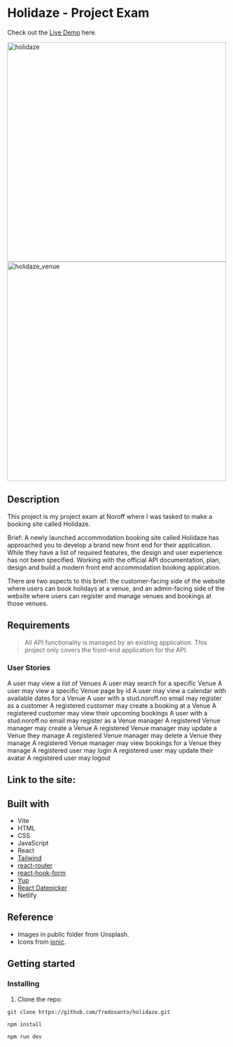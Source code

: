 # Holidaze - Project Exam

Check out the [Live Demo](https://fredo-holidaze.netlify.app/) here.

<img width="500" alt="holidaze" src="https://github.com/fredosanto/holidaze/assets/93183340/e18e8b39-db4f-43f0-b13c-43e78e7e4249">

<img width="500" alt="holidaze_venue" src="https://github.com/fredosanto/holidaze/assets/93183340/b4bc867c-179b-4d38-85cc-b39e6d21bd23">



## Description

This project is my project exam at Noroff where I was tasked to make a booking site called Holidaze.

Brief:
A newly launched accommodation booking site called Holidaze has approached you to develop a brand new front end for their application. While they have a list of required features, the design and user experience has not been specified. Working with the official API documentation, plan, design and build a modern front end accommodation booking application.

There are two aspects to this brief: the customer-facing side of the website where users can book holidays at a venue, and an admin-facing side of the website where users can register and manage venues and bookings at those venues.

## Requirements

> All API functionality is managed by an existing application. This project only covers the front-end application for the API.

### User Stories

A user may view a list of Venues
A user may search for a specific Venue
A user may view a specific Venue page by id
A user may view a calendar with available dates for a Venue
A user with a stud.noroff.no email may register as a customer
A registered customer may create a booking at a Venue
A registered customer may view their upcoming bookings
A user with a stud.noroff.no email may register as a Venue manager
A registered Venue manager may create a Venue
A registered Venue manager may update a Venue they manage
A registered Venue manager may delete a Venue they manage
A registered Venue manager may view bookings for a Venue they manage
A registered user may login
A registered user may update their avatar
A registered user may logout

## Link to the site:

## Built with

- Vite
- HTML
- CSS
- JavaScript
- React
- [Tailwind](https://tailwindcss.com/)
- [react-router](https://reactrouter.com/en/6.20.0)
- [react-hook-form](https://react-hook-form.com/)
- [Yup](https://github.com/jquense/yup)
- [React Datepicker](https://reactdatepicker.com/)
- Netlify

## Reference

- Images in public folder from Unsplash.
- Icons from [ionic](https://ionic.io/ionicons).

## Getting started

### Installing

1. Clone the repo:

```
git clone https://github.com/fredosanto/holidaze.git

npm install

npm run dev
```
